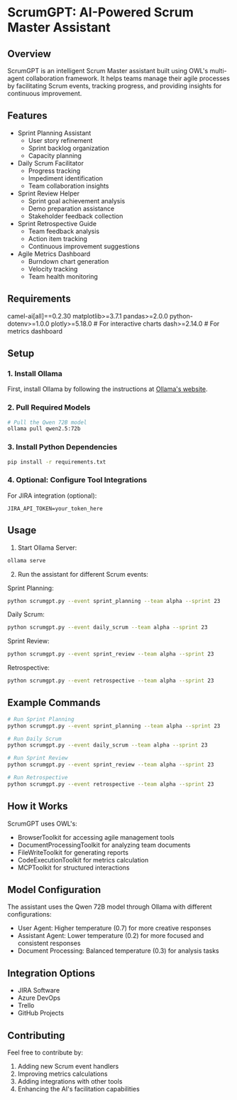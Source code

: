 # ScrumGPT: AI-Powered Scrum Master Assistant

## Overview
ScrumGPT is an intelligent Scrum Master assistant built using OWL's multi-agent collaboration framework. It helps teams manage their agile processes by facilitating Scrum events, tracking progress, and providing insights for continuous improvement.

## Features
- Sprint Planning Assistant
  - User story refinement
  - Sprint backlog organization
  - Capacity planning
- Daily Scrum Facilitator
  - Progress tracking
  - Impediment identification
  - Team collaboration insights
- Sprint Review Helper
  - Sprint goal achievement analysis
  - Demo preparation assistance
  - Stakeholder feedback collection
- Sprint Retrospective Guide
  - Team feedback analysis
  - Action item tracking
  - Continuous improvement suggestions
- Agile Metrics Dashboard
  - Burndown chart generation
  - Velocity tracking
  - Team health monitoring

## Requirements
camel-ai[all]==0.2.30
matplotlib>=3.7.1
pandas>=2.0.0
python-dotenv>=1.0.0
plotly>=5.18.0  # For interactive charts
dash>=2.14.0  # For metrics dashboard

## Setup

### 1. Install Ollama
First, install Ollama by following the instructions at [Ollama's website](https://ollama.ai/download).

### 2. Pull Required Models
```bash
# Pull the Qwen 72B model
ollama pull qwen2.5:72b
```

### 3. Install Python Dependencies
```bash
pip install -r requirements.txt
```

### 4. Optional: Configure Tool Integrations
For JIRA integration (optional):
```
JIRA_API_TOKEN=your_token_here
```

## Usage

1. Start Ollama Server:
```bash
ollama serve
```

2. Run the assistant for different Scrum events:

Sprint Planning:
```bash
python scrumgpt.py --event sprint_planning --team alpha --sprint 23
```

Daily Scrum:
```bash
python scrumgpt.py --event daily_scrum --team alpha --sprint 23
```

Sprint Review:
```bash
python scrumgpt.py --event sprint_review --team alpha --sprint 23
```

Retrospective:
```bash
python scrumgpt.py --event retrospective --team alpha --sprint 23
```

## Example Commands
```bash
# Run Sprint Planning
python scrumgpt.py --event sprint_planning --team alpha --sprint 23

# Run Daily Scrum
python scrumgpt.py --event daily_scrum --team alpha --sprint 23

# Run Sprint Review
python scrumgpt.py --event sprint_review --team alpha --sprint 23

# Run Retrospective
python scrumgpt.py --event retrospective --team alpha --sprint 23
```

## How it Works
ScrumGPT uses OWL's:
- BrowserToolkit for accessing agile management tools
- DocumentProcessingToolkit for analyzing team documents
- FileWriteToolkit for generating reports
- CodeExecutionToolkit for metrics calculation
- MCPToolkit for structured interactions

## Model Configuration
The assistant uses the Qwen 72B model through Ollama with different configurations:
- User Agent: Higher temperature (0.7) for more creative responses
- Assistant Agent: Lower temperature (0.2) for more focused and consistent responses
- Document Processing: Balanced temperature (0.3) for analysis tasks

## Integration Options
- JIRA Software
- Azure DevOps
- Trello
- GitHub Projects

## Contributing
Feel free to contribute by:
1. Adding new Scrum event handlers
2. Improving metrics calculations
3. Adding integrations with other tools
4. Enhancing the AI's facilitation capabilities
